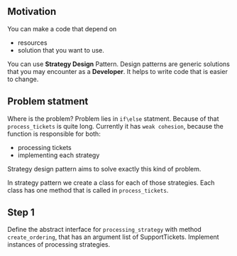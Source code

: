 ## Motivation

You can make a code that depend on
- resources
- solution that you want to use.

You can use **Strategy Design** Pattern.
Design patterns are generic solutions that you may encounter as a **Developer**.
It helps to write code that is easier to change.

## Problem statment

Where is the problem? Problem lies in `if\else` statment. Because of that `process_tickets` is quite long.
Currently it has `weak cohesion`, because the function is responsible for both:
- processing tickets
- implementing each strategy

Strategy design pattern aims to solve exactly this kind of problem.

In strategy pattern we create a class for each of those strategies.
Each class has one method that is called in `process_tickets`.

## Step 1

Define the abstract interface for `processing_strategy` with method `create_ordering`,
that has an argument list of SupportTickets. Implement instances of processing strategies.